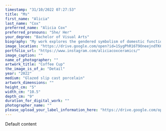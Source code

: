 ```yaml
---
timestamp: "31/10/2022 07:27:53"
title: "Ms"
first_name: "Alicia"
last_name: "Cox"
preferred_name: "Alicia Cox"
preferred_pronouns: "She/ Her"
your_degree: "Bachelor of Visual Arts"
biography: "My work explores the gendered symbolism of domestic functional objects and my connection to them. I create familiar objects that are subverted via their affordances in order to recode them from function to dysfunction. I am interested in creating objects that silently protest their intended purpose and therefore our preconceived notions of how they, and women, should behave."
image_location: "https://drive.google.com/open?id=1SygPhR16T9OneejndTK6hJ6lf1sLA6Sk"
portfolio_url: "https://www.instagram.com/aliciacoxceramics/"
image_caption: ""
name_of_photographer: ""
artwork_title: "Coffee Cup"
the_image_is_of_a: "Detail"
year: "2022"
medium: "Glazed slip cast porcelain"
artwork_dimensions: ""
height_cm: "5"
width_cm: "10.5"
depth_cm: "9"
duration_for_digital_work: ""
photographer_name: ""
please_upload_your_label_information_here: "https://drive.google.com/open?id=1Zkg59MHqCAdqwFbHvZYbTNBsWZqufqE5"
---
```


Default content